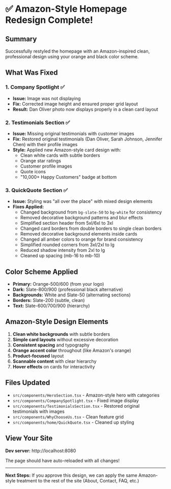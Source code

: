 # ✅ Amazon-Style Homepage Redesign Complete!

## Summary

Successfully restyled the homepage with an Amazon-inspired clean, professional design using your orange and black color scheme.

## What Was Fixed

### 1. **Company Spotlight** ✅
- **Issue:** Image was not displaying
- **Fix:** Corrected image height and ensured proper grid layout
- **Result:** Dan Oliver photo now displays properly in a clean card layout

### 2. **Testimonials Section** ✅
- **Issue:** Missing original testimonials with customer images
- **Fix:** Restored original testimonials (Dan Oliver, Sarah Johnson, Jennifer Chen) with their profile images
- **Style:** Applied new Amazon-style card design with:
  - Clean white cards with subtle borders
  - Orange star ratings
  - Customer profile images
  - Quote icons
  - "10,000+ Happy Customers" badge at bottom

### 3. **QuickQuote Section** ✅
- **Issue:** Styling was "all over the place" with mixed design elements
- **Fixes Applied:**
  - Changed background from `bg-slate-50` to `bg-white` for consistency
  - Removed decorative background patterns and blur effects
  - Simplified section header from 5xl/6xl to 3xl
  - Changed card borders from double borders to single clean borders
  - Removed decorative background elements inside cards
  - Changed all amber colors to orange for brand consistency
  - Simplified rounded corners from 3xl/2xl to lg
  - Reduced shadow intensity from 2xl to lg
  - Cleaned up spacing (mb-16 to mb-10)

## Color Scheme Applied

- **Primary:** Orange-500/600 (from your logo)
- **Dark:** Slate-800/900 (professional black alternative)
- **Backgrounds:** White and Slate-50 (alternating sections)
- **Borders:** Slate-200 (subtle, clean)
- **Text:** Slate-600/700/900 (hierarchy)

## Amazon-Style Design Elements

1. **Clean white backgrounds** with subtle borders
2. **Simple card layouts** without excessive decoration
3. **Consistent spacing** and typography
4. **Orange accent color** throughout (like Amazon's orange)
5. **Product-focused** layout
6. **Scannable content** with clear hierarchy
7. **Hover effects** on cards for interactivity

## Files Updated

- `src/components/HeroSection.tsx` - Amazon-style hero with categories
- `src/components/CompanySpotlight.tsx` - Fixed image display
- `src/components/TestimonialsSection.tsx` - Restored original testimonials with images
- `src/components/WhyChooseUs.tsx` - Clean feature grid
- `src/components/home/QuickQuote.tsx` - Cleaned up styling

## View Your Site

**Dev server:** http://localhost:8080

The page should have auto-reloaded with all changes!

---

**Next Steps:** If you approve this design, we can apply the same Amazon-style treatment to the rest of the site (About, Contact, FAQ, etc.)
